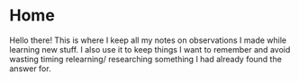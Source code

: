 # Home

Hello there! This is where I keep all my notes on observations I made while learning new stuff. I also use it to keep things I want to remember and avoid wasting timing relearning/ researching something I had already found the answer for.
